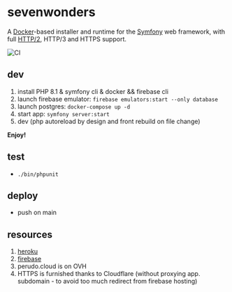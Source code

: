 # sevenwonders

A [Docker](https://www.docker.com/)-based installer and runtime for the [Symfony](https://symfony.com) web framework,
with full [HTTP/2](https://symfony.com/doc/current/weblink.html), HTTP/3 and HTTPS support.

![CI](https://github.com/dunglas/symfony-docker/workflows/CI/badge.svg)

## dev

1. install PHP 8.1 & symfony cli & docker && firebase cli
2. launch firebase emulator: `firebase emulators:start --only database`
3. launch postgres: `docker-compose up -d`
4. start app: `symfony server:start`
6. dev (php autoreload by design and front rebuild on file change)

**Enjoy!**

## test

* `./bin/phpunit`

## deploy

* push on main

## resources

1. [heroku](https://dashboard.heroku.com/apps/hidden-ravine-52418)
2. [firebase](https://console.firebase.google.com/u/0/project/ab-perudo-game/overview)
3. perudo.cloud is on OVH
4. HTTPS is furnished thanks to Cloudflare (without proxying app. subdomain - to avoid too much redirect from firebase
   hosting)
